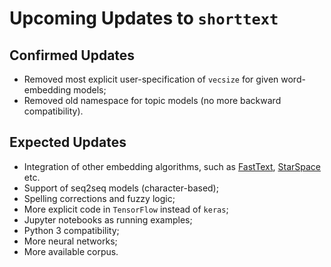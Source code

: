 Upcoming Updates to `shorttext`
===============================

Confirmed Updates
-----------------

* Removed most explicit user-specification of `vecsize` for given word-embedding models;
* Removed old namespace for topic models (no more backward compatibility).

Expected Updates
----------------

* Integration of other embedding algorithms, such as [FastText](https://github.com/facebookresearch/fastText), [StarSpace](https://github.com/facebookresearch/StarSpace) etc.
* Support of seq2seq models (character-based);
* Spelling corrections and fuzzy logic;
* More explicit code in `TensorFlow` instead of `keras`;
* Jupyter notebooks as running examples;
* Python 3 compatibility;
* More neural networks;
* More available corpus.

